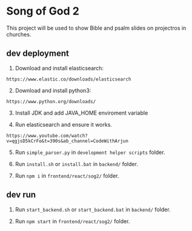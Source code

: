 # Song of God 2

This project will be used to show Bible and psalm slides on projectros in churches.

## dev deployment

1. Download and install elasticsearch: 

`https://www.elastic.co/downloads/elasticsearch`

2. Download and install python3:

`https://www.python.org/downloads/`

3. Install JDK and add JAVA_HOME enviroment variable

4. Run elasticsearch and ensure it works.

`https://www.youtube.com/watch?v=qgjsD5kCrFo&t=390s&ab_channel=CodeWithArjun`

5. Run `simple_parser.py` in `development helper scripts` folder.

6. Run `install.sh` or `install.bat` in `backend/` folder.

7. Run `npm i` in `frontend/react/sog2/` folder.

## dev run

1. Run `start_backend.sh` or `start_backend.bat` in `backend/` folder.

2. Run `npm start` in `frontend/react/sog2/` folder.